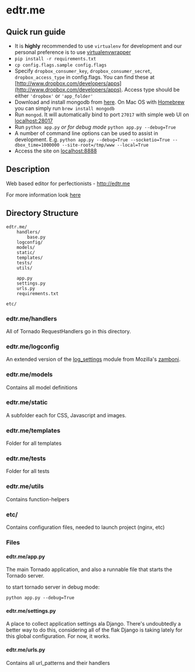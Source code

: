 edtr.me
===============================================================================

## Quick run guide

- It is **highly** recommended to use `virtualenv` for development and our personal preference is to use [virtualenvwrapper](http://virtualenvwrapper.readthedocs.org/en/latest/index.html)
- `pip install -r requirements.txt`
- `cp config.flags.sample config.flags`
- Specify `dropbox_consumer_key`, `dropbox_consumer_secret`, `dropbox_access_type` in config.flags. You can find these at [http://www.dropbox.com/developers/apps](http://www.dropbox.com/developers/apps). Access type should be either `'dropbox'` or `'app_folder'`
- Download and install mongodb from [here](http://www.mongodb.org/downloads). On Mac OS with [Homebrew](http://mxcl.github.com/homebrew/) you can simply run `brew install mongodb`
- Run `mongod`. It will automatically bind to port `27017` with simple web UI on [localhost:28017](localhost:28017)
- Run `python app.py` *or for debug mode* `python app.py --debug=True`
- A number of command line options can be used to assist in development. E.g. `python app.py --debug=True --socketio=True --dbox_time=1000000 --site-root=/tmp/www --local=True`
- Access the site on [localhost:8888](localhost:8888)

## Description
Web based editor for perfectionists - http://edtr.me

For more information look [here](http://velsa.calepin.co/edtr.me/)

## Directory Structure

    edtr.me/
        handlers/
            base.py
        logconfig/
        models/
        static/
        templates/
        tests/
        utils/

        app.py
        settings.py
        urls.py
        requirements.txt

    etc/

### edtr.me/handlers

All of Tornado RequestHandlers go in this directory.

### edtr.me/logconfig

An extended version of the
[log_settings](https://github.com/jbalogh/zamboni/blob/master/log_settings.py)
module from Mozilla's [zamboni](https://github.com/jbalogh/zamboni).

### edtr.me/models

Contains all model definitions


### edtr.me/static

A subfolder each for CSS, Javascript and images.

### edtr.me/templates

Folder for all templates

### edtr.me/tests

Folder for all tests

### edtr.me/utils

Contains function-helpers

### etc/

Contains configuration files, needed to launch project (nginx, etc)


### Files

#### edtr.me/app.py

The main Tornado application, and also a runnable file that starts the Tornado
server.

to start tornado server in debug mode:

    python app.py --debug=True

#### edtr.me/settings.py

A place to collect application settings ala Django. There's undoubtedly a better
way to do this, considering all of the flak Django is taking lately for this
global configuration. For now, it works.

#### edtr.me/urls.py

Contains all url_patterns and their handlers
